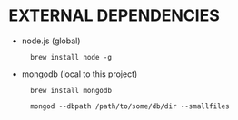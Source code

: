 EXTERNAL DEPENDENCIES
=====================

- node.js (global)

        brew install node -g

- mongodb (local to this project)

        brew install mongodb

        mongod --dbpath /path/to/some/db/dir --smallfiles
